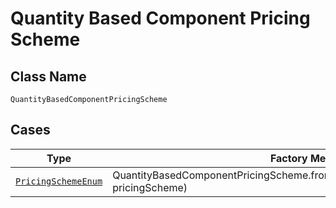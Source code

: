
# Quantity Based Component Pricing Scheme

## Class Name

`QuantityBasedComponentPricingScheme`

## Cases

| Type | Factory Method |
|  --- | --- |
| [`PricingSchemeEnum`](../../../doc/models/pricing-scheme-enum.md) | QuantityBasedComponentPricingScheme.fromPricingScheme(PricingSchemeEnum pricingScheme) |

